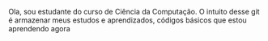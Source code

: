 Ola, sou estudante do curso de Ciência da Computação.
O intuito desse git é armazenar meus estudos e aprendizados, códigos básicos que estou aprendendo agora
